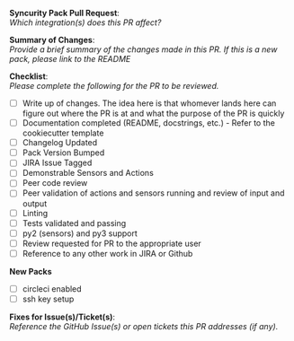 **Syncurity Pack Pull Request**:  
_Which integration(s) does this PR affect?_

**Summary of Changes**:  
_Provide a brief summary of the changes made in this PR. If this is a new pack, please link to
 the README_

**Checklist**:  
_Please complete the following for the PR to be reviewed._
- [ ] Write up of changes. The idea here is that whomever lands here can figure out where the PR
 is at and what the purpose of the PR is quickly
- [ ] Documentation completed (README, docstrings, etc.) - Refer to the cookiecutter template
- [ ] Changelog Updated
- [ ] Pack Version Bumped
- [ ] JIRA Issue Tagged
- [ ] Demonstrable Sensors and Actions
- [ ] Peer code review
- [ ] Peer validation of actions and sensors running and review of input and output
- [ ] Linting
- [ ] Tests validated and passing
- [ ] py2 (sensors) and py3 support
- [ ] Review requested for PR to the appropriate user
- [ ] Reference to any other work in JIRA or Github

**New Packs**
- [ ] circleci enabled
- [ ] ssh key setup

**Fixes for Issue(s)/Ticket(s)**:  
_Reference the GitHub Issue(s) or open tickets this PR addresses (if any)._

